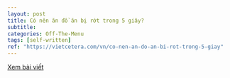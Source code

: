 ```yaml
---
layout: post
title: Có nên ăn đồ ăn bị rớt trong 5 giây?
subtitle: 
categories: Off-The-Menu
tags: [self-written]
ref: "https://vietcetera.com/vn/co-nen-an-do-an-bi-rot-trong-5-giay"
---
```

[Xem bài viết](https://vietcetera.com/vn/co-nen-an-do-an-bi-rot-trong-5-giay)
